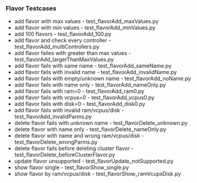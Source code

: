### Flavor Testcases
* add flavor with max values - test_flavorAdd_maxValues.py
* add flavor with min values - test_flavorAdd_minValues.py
* add 100 flavors - test_flavorAdd_100.py
* add flavor and check every controller - test_flavorAdd_multiControllers.py
* add flavor failes with greater than max values - test_flavorAdd_largerThanMaxValues.py
* add flavor fails with same name - test_flavorAdd_sameName.py
* add flavor fails with invalid name -  test_flavorAdd_invalidName.py
* add flavor fails with empty/unknown name - test_flavorAdd_noName.py
* add flavor fails with name only - test_flavorAdd_nameOnly.py
* add flavor fails with ram=0 - test_flavorAdd_ram0.py
* add flavor fails with vcpus=0 - test_flavorAdd_vcpus0.py
* add flavor fails with disk=0 - test_flavorAdd_disk0.py
* add flavor fails with invalid ram/vcpus/disk - test_flavorAdd_invalidParms.py
* delete flavor fails with unknown name - test_flavorDelete_unknown.py
* delete flavor with name only - test_flavorDelete_nameOnly.py
* delete flavor with name and wrong ram/vcpus/disk - test_flavorDelete_wrongParms.py
* delete flavor fails before deleting cluster flavor - test_flavorDelete_beforeClusterFlavor.py
* update flavor unsupported - test_flavorUpdate_notSupported.py
* show flavor single - test_flavorShow_single.py
* show flavor by ram/vcpus/disk - test_flavorShow_ramVcupsDisk.py
